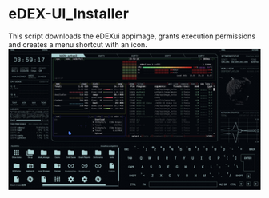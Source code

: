 # eDEX-UI_Installer
This script downloads the eDEXui appimage, grants execution permissions and creates a menu shortcut with an icon. <br>
<img src=pictures/edexandbpytop.jpeg>
